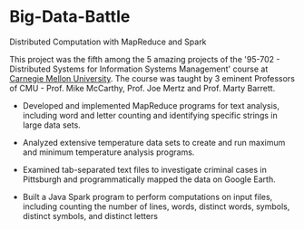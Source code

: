 # Big-Data-Battle
Distributed Computation with MapReduce and Spark

This project was the fifth among the 5 amazing projects of the '95-702 - Distributed Systems for Information Systems Management' course at [Carnegie Mellon University](https://www.cmu.edu/). The course was taught by 3 eminent Professors of CMU - Prof. Mike McCarthy, Prof. Joe Mertz and Prof. Marty Barrett.

- Developed and implemented MapReduce programs for text analysis, including word and letter counting and identifying specific strings in large data sets.

- Analyzed extensive temperature data sets to create and run maximum and minimum temperature analysis programs.

- Examined tab-separated text files to investigate criminal cases in Pittsburgh and programmatically mapped the data on Google Earth.

- Built a Java Spark program to perform computations on input files, including counting the number of lines, words, distinct words, symbols, distinct symbols, and distinct letters

